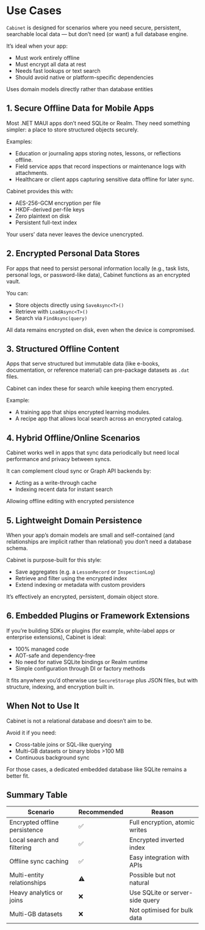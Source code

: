 # Use Cases

`Cabinet` is designed for scenarios where you need secure, persistent, searchable local data — but don’t need (or want) a full database engine.

It’s ideal when your app:

* Must work entirely offline
* Must encrypt all data at rest
* Needs fast lookups or text search
* Should avoid native or platform-specific dependencies

Uses domain models directly rather than database entities

## 1. Secure Offline Data for Mobile Apps

Most .NET MAUI apps don’t need SQLite or Realm. They need something simpler: a place to store structured objects securely.

Examples:

* Education or journaling apps storing notes, lessons, or reflections offline.
* Field service apps that record inspections or maintenance logs with attachments.
* Healthcare or client apps capturing sensitive data offline for later sync.

Cabinet provides this with:

* AES-256-GCM encryption per file
* HKDF-derived per-file keys
* Zero plaintext on disk
* Persistent full-text index

Your users’ data never leaves the device unencrypted.

## 2. Encrypted Personal Data Stores

For apps that need to persist personal information locally (e.g., task lists, personal logs, or password-like data), Cabinet functions as an encrypted vault.

You can:

* Store objects directly using `SaveAsync<T>()`
* Retrieve with `LoadAsync<T>()`
* Search via `FindAsync(query)`

All data remains encrypted on disk, even when the device is compromised.

## 3. Structured Offline Content

Apps that serve structured but immutable data (like e-books, documentation, or reference material) can pre-package datasets as `.dat` files.

Cabinet can index these for search while keeping them encrypted.

Example:

* A training app that ships encrypted learning modules.
* A recipe app that allows local search across an encrypted catalog.

## 4. Hybrid Offline/Online Scenarios

Cabinet works well in apps that sync data periodically but need local performance and privacy between syncs.

It can complement cloud sync or Graph API backends by:

* Acting as a write-through cache
* Indexing recent data for instant search

Allowing offline editing with encrypted persistence

## 5. Lightweight Domain Persistence

When your app’s domain models are small and self-contained (and relationships are implicit rather than relational) you don’t need a database schema.

Cabinet is purpose-built for this style:

* Save aggregates (e.g. a `LessonRecord` or `InspectionLog`)
* Retrieve and filter using the encrypted index
* Extend indexing or metadata with custom providers

It’s effectively an encrypted, persistent, domain object store.

## 6. Embedded Plugins or Framework Extensions

If you’re building SDKs or plugins (for example, white-label apps or enterprise extensions), Cabinet is ideal:

* 100% managed code
* AOT-safe and dependency-free
* No need for native SQLite bindings or Realm runtime
* Simple configuration through DI or factory methods

It fits anywhere you’d otherwise use `SecureStorage` plus JSON files, but with structure, indexing, and encryption built in.

## When Not to Use It

Cabinet is not a relational database and doesn’t aim to be.

Avoid it if you need:

* Cross-table joins or SQL-like querying
* Multi-GB datasets or binary blobs >100 MB
* Continuous background sync

For those cases, a dedicated embedded database like SQLite remains a better fit.

## Summary Table

| Scenario                      | Recommended | Reason                          |
| ----------------------------- | ----------- | ------------------------------- |
| Encrypted offline persistence | ✅          | Full encryption, atomic writes  |
| Local search and filtering    | ✅          | Encrypted inverted index        |
| Offline sync caching          | ✅          | Easy integration with APIs      |
| Multi-entity relationships    | ⚠️        | Possible but not natural        |
| Heavy analytics or joins      | ❌          | Use SQLite or server-side query |
| Multi-GB datasets             | ❌          | Not optimised for bulk data     |
